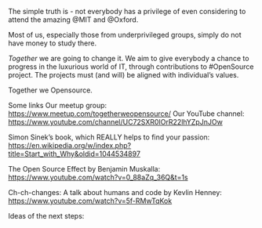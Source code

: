 The simple truth is - not everybody has a privilege of even considering to attend the amazing @MIT and @Oxford.

Most of us, especially those from underprivileged groups, simply do not have money to study there.
 
*Together* we are going to change it.
We aim to give everybody a chance to progress in the luxurious world of IT, 
through contributions to #OpenSource project. The projects must (and will) be aligned with individual’s values.
 
Together we Opensource.



Some links
Our meetup group: https://www.meetup.com/togetherweopensource/
Our YouTube channel: https://www.youtube.com/channel/UC72SXR0IOrR22lhYZpJnJOw 

Simon Sinek’s book, which REALLY helps to find your passion: https://en.wikipedia.org/w/index.php?title=Start_with_Why&oldid=1044534897 

The Open Source Effect by Benjamin Muskalla: https://www.youtube.com/watch?v=0_88aZq_36Q&t=1s

Ch-ch-changes: A talk about humans and code by Kevlin Henney: https://www.youtube.com/watch?v=5f-RMwTqKok


Ideas of the next steps:

